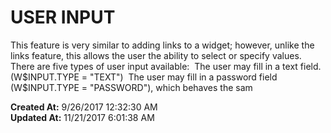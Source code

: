 # USER INPUT

This feature is very similar to adding links to a widget; however, unlike the links feature, this allows the user the ability to select or specify values.  There are five types of user input available:  The user may fill in a text field. (W$INPUT.TYPE = "TEXT")  The user may fill in a password field (W$INPUT.TYPE = "PASSWORD"), which behaves the sam  

**Created At:** 9/26/2017 12:32:30 AM  
**Updated At:** 11/21/2017 6:01:38 AM  

